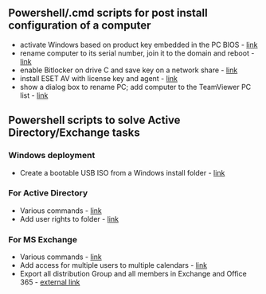 
## Powershell/.cmd scripts for post install configuration of a computer

- activate Windows based on product key embedded in the PC BIOS - [link](windows-deploy/activate-windows.ps1)
- rename computer to its serial number, join it to the domain and reboot - [link](windows-deploy/rename-join-computer.ps1)
- enable Bitlocker on drive C and save key on a network share - [link](windows-deploy/enable-bitlocker.ps1)
- install ESET AV with license key and agent - [link](windows-deploy/eset-av-agent.ps1)
- show a dialog box to rename PC; add computer to the TeamViewer PC list - [link](windows-deploy/rename-pc-teamviewer.ps1)

## Powershell scripts to solve Active Directory/Exchange tasks
### Windows deployment
- Create a bootable USB ISO from a Windows install folder - [link](create-boot-iso.ps1)
### For Active Directory
- Various commands - [link](AD-various.ps1)
- Add user rights to folder - [link](add-user-righs-folder.ps1)
### For MS Exchange
- Various commands - [link](ms-exchange-various.ps1)
- Add access for multiple users to multiple calendars - [link](add-multiple-users-to-multiple-calendars.ps1)
- Export all distribution Group and all members in Exchange and Office 365 - [external link](https://www.azure365pro.com/how-to-export-all-distribution-group-and-all-members-of-it-exchange-2010/)
